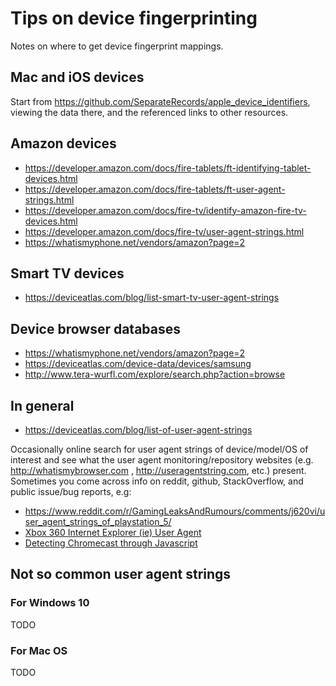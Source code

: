 # Tips on device fingerprinting

Notes on where to get device fingerprint mappings.

## Mac and iOS devices

Start from https://github.com/SeparateRecords/apple_device_identifiers, 
viewing the data there, and the referenced links to other resources.

## Amazon devices

* https://developer.amazon.com/docs/fire-tablets/ft-identifying-tablet-devices.html
* https://developer.amazon.com/docs/fire-tablets/ft-user-agent-strings.html
* https://developer.amazon.com/docs/fire-tv/identify-amazon-fire-tv-devices.html
* https://developer.amazon.com/docs/fire-tv/user-agent-strings.html
* https://whatismyphone.net/vendors/amazon?page=2

## Smart TV devices

* https://deviceatlas.com/blog/list-smart-tv-user-agent-strings

## Device browser databases

* https://whatismyphone.net/vendors/amazon?page=2
* https://deviceatlas.com/device-data/devices/samsung
* http://www.tera-wurfl.com/explore/search.php?action=browse

## In general

* https://deviceatlas.com/blog/list-of-user-agent-strings

Occasionally online search for user agent strings of device/model/OS of interest and see what the user agent 
monitoring/repository websites (e.g. http://whatismybrowser.com , http://useragentstring.com, etc.) present. 
Sometimes you come across info on reddit, github, StackOverflow, and public issue/bug reports, e.g:

* https://www.reddit.com/r/GamingLeaksAndRumours/comments/j620vi/user_agent_strings_of_playstation_5/ 
* [Xbox 360 Internet Explorer (ie) User Agent](https://gist.github.com/tony4d/3916185)
* [Detecting Chromecast through Javascript](https://issuetracker.google.com/issues/36189456)

## Not so common user agent strings

### For Windows 10

TODO

### For Mac OS

TODO
